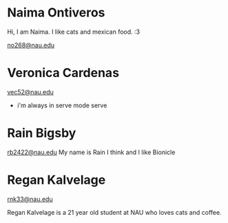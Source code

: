 # Naima Ontiveros
Hi, I am Naima. I like cats and mexican food. :3

no268@nau.edu

# Veronica Cardenas

vec52@nau.edu
- i'm always in serve mode serve 

# Rain Bigsby

rb2422@nau.edu
My name is Rain I think and I like Bionicle

# Regan Kalvelage

rnk33@nau.edu

Regan Kalvelage is a 21 year old student at NAU who loves cats and coffee.
